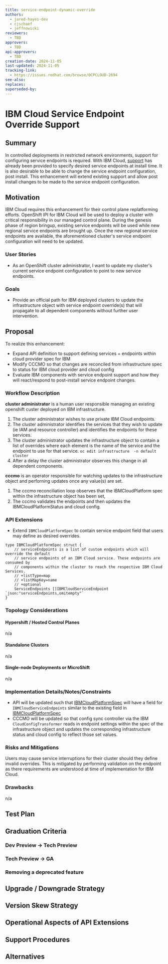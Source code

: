 ```yaml
---
title: service-endpoint-dynamic-override
authors:
  - jared-hayes-dev
  - cjschaef
  - jeffnowicki
reviewers:
  - TBD
approvers:
  - TBD
api-approvers:
  - TBD
creation-date: 2024-11-05
last-updated: 2024-11-05
tracking-link:
  - https://issues.redhat.com/browse/OCPCLOUD-2694
see-also:
replaces:
superseded-by:
---
```


# IBM Cloud Service Endpoint Override Support

## Summary

In controlled deployments in restricted network environments, support for configuring service endpoints is required. With IBM Cloud, [support](https://docs.openshift.com/container-platform/4.17/installing/installing_ibm_cloud/installing-ibm-cloud-restricted.html#access-to-ibm-service-endpoints_installing-ibm-cloud-restricted) has already been provided to specify desired service endpoints at install time. It is also desirable to be able to change the service endpoint configuration, post install. This enhancement will extend existing support and allow post install changes to be made to the service endpoint configuration.

## Motivation

IBM Cloud requires this enhancement for their control plane replatforming efforts. OpenShift IPI for IBM Cloud will be used to deploy a cluster with critical responsibility in our managed control plane. During the genesis phase of region bringup, existing service endpoints will be used while new regional service endpoints are brought up. Once the new regional service endpoints are available, the aforementioned cluster's service endpoint configuration will need to be updated.

### User Stories

* As an OpenShift cluster administrator, I want to update my cluster's current service endpoint configuration to point to new service endpoints.
 
### Goals

* Provide an official path for IBM deployed clusters to update the infrastructure object with service endpoint override(s) that will propagate to all dependent components without further user intervention.



## Proposal

To realize this enhancement:

* Expand API definition to support defining services + endpoints within cloud provider spec for IBM
* Modify CCCMO so that changes are reconciled from infrastructure spec to status for IBM cloud provider and cloud config
* Evaluate IBM components with service endpoint support and how they will react/respond to post-install service endpoint changes.

### Workflow Description

**cluster administrator** is a human user responsible managing an existing openshift custer deployed on IBM infrastructure.

1. The cluster administrator wishes to use private IBM Cloud endpoints.
2. The cluster administrator identifies the services that they wish to update (ie IAM and resource controller) and identifies the endpoints for these services.
3. The cluster administrator updates the infrastructure object to contain a list of overrides where each element is the name of the service and the endpoint to use for that service. `oc edit infrastructure  -n default cluster`
4. After a delay the cluster administrator observes this change in all dependent components.

**cccmo** is an operator responsible for watching updates to the infrastructure object and perforning updates once any value(s) are set. 

1. The cccmo reconciliation loop observes that the IBMCloudPlatform spec within the infrastructure object has been set,
2. The cccmo validates the endpoints and then updates the IBMCloudPlatformStatus and cloud config.


### API Extensions

* Extend `IBMCloudPlatformSpec` to contain service endpoint field that users may define as desired overrides.

```
type IBMCloudPlatformSpec struct {
	// serviceEndpoints is a list of custom endpoints which will override the default
	// service endpoints of an IBM Cloud service. These endpoints are consumed by
	// components within the cluster to reach the respective IBM Cloud Services.
	// +listType=map
	// +listMapKey=name
	// +optional
	ServiceEndpoints []IBMCloudServiceEndpoint `json:"serviceEndpoints,omitempty"`
}
```

### Topology Considerations

#### Hypershift / Hosted Control Planes

n/a

#### Standalone Clusters

n/a

#### Single-node Deployments or MicroShift

n/a

### Implementation Details/Notes/Constraints

* API will be updated such that [IBMCloudPlatformSpec](https://github.com/openshift/api/blob/4c27e61e5554ea8506947d019770e5a04c3c4a36/config/v1/types_infrastructure.go#L1522) will have a field for `IBMCloudServiceEndpoints` similar to the existing field in [IBMCloudPlatformSpec](https://github.com/openshift/api/blob/4c27e61e5554ea8506947d019770e5a04c3c4a36/config/v1/types_infrastructure.go#L1549)
* CCCMO will be updated so that config sync controller via the IBM `CloudConfigTransformer` reads in endpoint settings within the spec of the infrastructure object and updates the corresponding infrastructure status and cloud config to reflect those set values.

### Risks and Mitigations

Users may cause service interruptions for their cluster should they define invalid overrides. This is mitigated by performing validation on the endpoint as there requirements are understood at time of implementation for IBM Cloud. 


### Drawbacks

n/a

## Test Plan

## Graduation Criteria

### Dev Preview -> Tech Preview

### Tech Preview -> GA

### Removing a deprecated feature

## Upgrade / Downgrade Strategy

## Version Skew Strategy

## Operational Aspects of API Extensions

## Support Procedures

## Alternatives